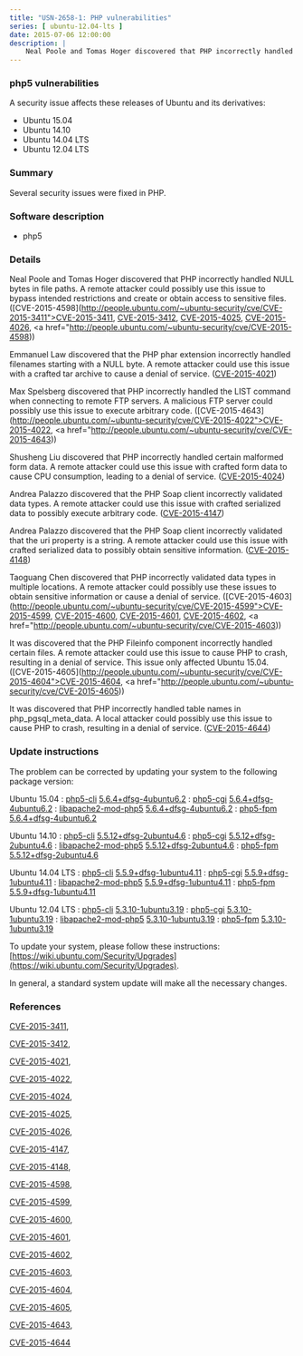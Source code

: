 ```yaml
---
title: "USN-2658-1: PHP vulnerabilities"
series: [ ubuntu-12.04-lts ]
date: 2015-07-06 12:00:00
description: |
    Neal Poole and Tomas Hoger discovered that PHP incorrectly handled NULL bytes in file paths. A remote attacker could possibly use this issue to bypass intended restrictions and create or obtain access to sensitive files. ([CVE-2015-4598](http://people.ubuntu.com/~ubuntu-security/cve/CVE-2015-3411">CVE-2015-3411</a>, <a href="http://people.ubuntu.com/~ubuntu-security/cve/CVE-2015-3412">CVE-2015-3412</a>, <a href="http://people.ubuntu.com/~ubuntu-security/cve/CVE-2015-4025">CVE-2015-4025</a>, <a href="http://people.ubuntu.com/~ubuntu-security/cve/CVE-2015-4026">CVE-2015-4026</a>, <a href="http://people.ubuntu.com/~ubuntu-security/cve/CVE-2015-4598))
--- 
```

 
### php5 vulnerabilities

A security issue affects these releases of Ubuntu and its derivatives:

* Ubuntu 15.04
* Ubuntu 14.10
* Ubuntu 14.04 LTS
* Ubuntu 12.04 LTS

### Summary

Several security issues were fixed in PHP. 

### Software description

* php5 

### Details

Neal Poole and Tomas Hoger discovered that PHP incorrectly handled NULL bytes in file paths. A remote attacker could possibly use this issue to bypass intended restrictions and create or obtain access to sensitive files. ([CVE-2015-4598](http://people.ubuntu.com/~ubuntu-security/cve/CVE-2015-3411">CVE-2015-3411</a>, <a href="http://people.ubuntu.com/~ubuntu-security/cve/CVE-2015-3412">CVE-2015-3412</a>, <a href="http://people.ubuntu.com/~ubuntu-security/cve/CVE-2015-4025">CVE-2015-4025</a>, <a href="http://people.ubuntu.com/~ubuntu-security/cve/CVE-2015-4026">CVE-2015-4026</a>, <a href="http://people.ubuntu.com/~ubuntu-security/cve/CVE-2015-4598))

Emmanuel Law discovered that the PHP phar extension incorrectly handled filenames starting with a NULL byte. A remote attacker could use this issue with a crafted tar archive to cause a denial of service. ([CVE-2015-4021](http://people.ubuntu.com/~ubuntu-security/cve/CVE-2015-4021))

Max Spelsberg discovered that PHP incorrectly handled the LIST command when connecting to remote FTP servers. A malicious FTP server could possibly use this issue to execute arbitrary code. ([CVE-2015-4643](http://people.ubuntu.com/~ubuntu-security/cve/CVE-2015-4022">CVE-2015-4022</a>, <a href="http://people.ubuntu.com/~ubuntu-security/cve/CVE-2015-4643))

Shusheng Liu discovered that PHP incorrectly handled certain malformed form data. A remote attacker could use this issue with crafted form data to cause CPU consumption, leading to a denial of service. ([CVE-2015-4024](http://people.ubuntu.com/~ubuntu-security/cve/CVE-2015-4024))

Andrea Palazzo discovered that the PHP Soap client incorrectly validated data types. A remote attacker could use this issue with crafted serialized data to possibly execute arbitrary code. ([CVE-2015-4147](http://people.ubuntu.com/~ubuntu-security/cve/CVE-2015-4147))

Andrea Palazzo discovered that the PHP Soap client incorrectly validated that the uri property is a string. A remote attacker could use this issue with crafted serialized data to possibly obtain sensitive information. ([CVE-2015-4148](http://people.ubuntu.com/~ubuntu-security/cve/CVE-2015-4148))

Taoguang Chen discovered that PHP incorrectly validated data types in multiple locations. A remote attacker could possibly use these issues to obtain sensitive information or cause a denial of service. ([CVE-2015-4603](http://people.ubuntu.com/~ubuntu-security/cve/CVE-2015-4599">CVE-2015-4599</a>, <a href="http://people.ubuntu.com/~ubuntu-security/cve/CVE-2015-4600">CVE-2015-4600</a>, <a href="http://people.ubuntu.com/~ubuntu-security/cve/CVE-2015-4601">CVE-2015-4601</a>, <a href="http://people.ubuntu.com/~ubuntu-security/cve/CVE-2015-4602">CVE-2015-4602</a>, <a href="http://people.ubuntu.com/~ubuntu-security/cve/CVE-2015-4603))

It was discovered that the PHP Fileinfo component incorrectly handled certain files. A remote attacker could use this issue to cause PHP to crash, resulting in a denial of service. This issue only affected Ubuntu 15.04. ([CVE-2015-4605](http://people.ubuntu.com/~ubuntu-security/cve/CVE-2015-4604">CVE-2015-4604</a>, <a href="http://people.ubuntu.com/~ubuntu-security/cve/CVE-2015-4605))

It was discovered that PHP incorrectly handled table names in php_pgsql_meta_data. A local attacker could possibly use this issue to cause PHP to crash, resulting in a denial of service. ([CVE-2015-4644](http://people.ubuntu.com/~ubuntu-security/cve/CVE-2015-4644)) 

### Update instructions

The problem can be corrected by updating your system to the following package version:

Ubuntu 15.04
 : [php5-cli](https://launchpad.net/ubuntu/+source/php5) <span> [5.6.4+dfsg-4ubuntu6.2](https://launchpad.net/ubuntu/+source/php5/5.6.4+dfsg-4ubuntu6.2) </span> 
 : [php5-cgi](https://launchpad.net/ubuntu/+source/php5) <span> [5.6.4+dfsg-4ubuntu6.2](https://launchpad.net/ubuntu/+source/php5/5.6.4+dfsg-4ubuntu6.2) </span> 
 : [libapache2-mod-php5](https://launchpad.net/ubuntu/+source/php5) <span> [5.6.4+dfsg-4ubuntu6.2](https://launchpad.net/ubuntu/+source/php5/5.6.4+dfsg-4ubuntu6.2) </span> 
 : [php5-fpm](https://launchpad.net/ubuntu/+source/php5) <span> [5.6.4+dfsg-4ubuntu6.2](https://launchpad.net/ubuntu/+source/php5/5.6.4+dfsg-4ubuntu6.2) </span> 

Ubuntu 14.10
 : [php5-cli](https://launchpad.net/ubuntu/+source/php5) <span> [5.5.12+dfsg-2ubuntu4.6](https://launchpad.net/ubuntu/+source/php5/5.5.12+dfsg-2ubuntu4.6) </span> 
 : [php5-cgi](https://launchpad.net/ubuntu/+source/php5) <span> [5.5.12+dfsg-2ubuntu4.6](https://launchpad.net/ubuntu/+source/php5/5.5.12+dfsg-2ubuntu4.6) </span> 
 : [libapache2-mod-php5](https://launchpad.net/ubuntu/+source/php5) <span> [5.5.12+dfsg-2ubuntu4.6](https://launchpad.net/ubuntu/+source/php5/5.5.12+dfsg-2ubuntu4.6) </span> 
 : [php5-fpm](https://launchpad.net/ubuntu/+source/php5) <span> [5.5.12+dfsg-2ubuntu4.6](https://launchpad.net/ubuntu/+source/php5/5.5.12+dfsg-2ubuntu4.6) </span> 

Ubuntu 14.04 LTS
 : [php5-cli](https://launchpad.net/ubuntu/+source/php5) <span> [5.5.9+dfsg-1ubuntu4.11](https://launchpad.net/ubuntu/+source/php5/5.5.9+dfsg-1ubuntu4.11) </span> 
 : [php5-cgi](https://launchpad.net/ubuntu/+source/php5) <span> [5.5.9+dfsg-1ubuntu4.11](https://launchpad.net/ubuntu/+source/php5/5.5.9+dfsg-1ubuntu4.11) </span> 
 : [libapache2-mod-php5](https://launchpad.net/ubuntu/+source/php5) <span> [5.5.9+dfsg-1ubuntu4.11](https://launchpad.net/ubuntu/+source/php5/5.5.9+dfsg-1ubuntu4.11) </span> 
 : [php5-fpm](https://launchpad.net/ubuntu/+source/php5) <span> [5.5.9+dfsg-1ubuntu4.11](https://launchpad.net/ubuntu/+source/php5/5.5.9+dfsg-1ubuntu4.11) </span> 

Ubuntu 12.04 LTS
 : [php5-cli](https://launchpad.net/ubuntu/+source/php5) <span> [5.3.10-1ubuntu3.19](https://launchpad.net/ubuntu/+source/php5/5.3.10-1ubuntu3.19) </span> 
 : [php5-cgi](https://launchpad.net/ubuntu/+source/php5) <span> [5.3.10-1ubuntu3.19](https://launchpad.net/ubuntu/+source/php5/5.3.10-1ubuntu3.19) </span> 
 : [libapache2-mod-php5](https://launchpad.net/ubuntu/+source/php5) <span> [5.3.10-1ubuntu3.19](https://launchpad.net/ubuntu/+source/php5/5.3.10-1ubuntu3.19) </span> 
 : [php5-fpm](https://launchpad.net/ubuntu/+source/php5) <span> [5.3.10-1ubuntu3.19](https://launchpad.net/ubuntu/+source/php5/5.3.10-1ubuntu3.19) </span> 

To update your system, please follow these instructions: [https://wiki.ubuntu.com/Security/Upgrades](https://wiki.ubuntu.com/Security/Upgrades).

In general, a standard system update will make all the necessary changes. 

### References

 [CVE-2015-3411](http://people.ubuntu.com/~ubuntu-security/cve/CVE-2015-3411), 

 [CVE-2015-3412](http://people.ubuntu.com/~ubuntu-security/cve/CVE-2015-3412), 

 [CVE-2015-4021](http://people.ubuntu.com/~ubuntu-security/cve/CVE-2015-4021), 

 [CVE-2015-4022](http://people.ubuntu.com/~ubuntu-security/cve/CVE-2015-4022), 

 [CVE-2015-4024](http://people.ubuntu.com/~ubuntu-security/cve/CVE-2015-4024), 

 [CVE-2015-4025](http://people.ubuntu.com/~ubuntu-security/cve/CVE-2015-4025), 

 [CVE-2015-4026](http://people.ubuntu.com/~ubuntu-security/cve/CVE-2015-4026), 

 [CVE-2015-4147](http://people.ubuntu.com/~ubuntu-security/cve/CVE-2015-4147), 

 [CVE-2015-4148](http://people.ubuntu.com/~ubuntu-security/cve/CVE-2015-4148), 

 [CVE-2015-4598](http://people.ubuntu.com/~ubuntu-security/cve/CVE-2015-4598), 

 [CVE-2015-4599](http://people.ubuntu.com/~ubuntu-security/cve/CVE-2015-4599), 

 [CVE-2015-4600](http://people.ubuntu.com/~ubuntu-security/cve/CVE-2015-4600), 

 [CVE-2015-4601](http://people.ubuntu.com/~ubuntu-security/cve/CVE-2015-4601), 

 [CVE-2015-4602](http://people.ubuntu.com/~ubuntu-security/cve/CVE-2015-4602), 

 [CVE-2015-4603](http://people.ubuntu.com/~ubuntu-security/cve/CVE-2015-4603), 

 [CVE-2015-4604](http://people.ubuntu.com/~ubuntu-security/cve/CVE-2015-4604), 

 [CVE-2015-4605](http://people.ubuntu.com/~ubuntu-security/cve/CVE-2015-4605), 

 [CVE-2015-4643](http://people.ubuntu.com/~ubuntu-security/cve/CVE-2015-4643), 

 [CVE-2015-4644](http://people.ubuntu.com/~ubuntu-security/cve/CVE-2015-4644)
 

